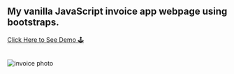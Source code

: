 ## My vanilla JavaScript invoice app webpage using bootstraps.

<div>
   <a href="https://invoice-app-vanilla-js.netlify.app/" target="_blank">
   Click Here to See Demo 🕹️
  </a>
</div>
<br/>

![invoice photo](https://github.com/Hanhtunaung97/JS-invoice-app-bootstraps/blob/36e568e13a0a4810d3d662dc8bac26fc96de0934/public/invoice_cover.PNG)
